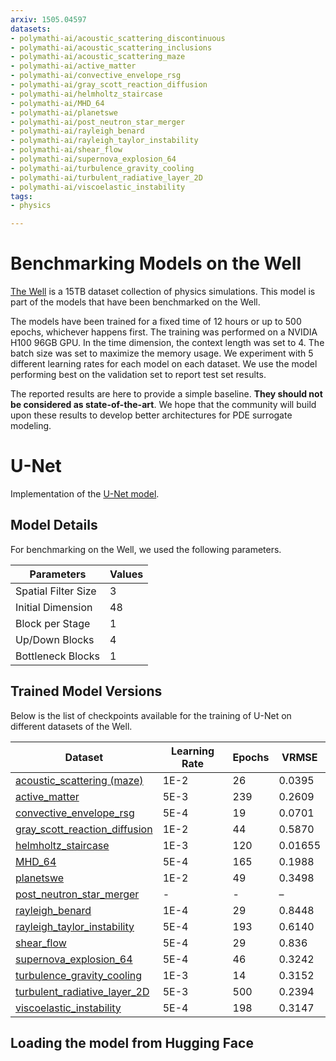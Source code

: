 ```yaml
---
arxiv: 1505.04597
datasets:
- polymathi-ai/acoustic_scattering_discontinuous
- polymathi-ai/acoustic_scattering_inclusions
- polymathi-ai/acoustic_scattering_maze
- polymathi-ai/active_matter
- polymathi-ai/convective_envelope_rsg
- polymathi-ai/gray_scott_reaction_diffusion
- polymathi-ai/helmholtz_staircase
- polymathi-ai/MHD_64
- polymathi-ai/planetswe
- polymathi-ai/post_neutron_star_merger
- polymathi-ai/rayleigh_benard
- polymathi-ai/rayleigh_taylor_instability
- polymathi-ai/shear_flow
- polymathi-ai/supernova_explosion_64
- polymathi-ai/turbulence_gravity_cooling
- polymathi-ai/turbulent_radiative_layer_2D
- polymathi-ai/viscoelastic_instability
tags:
- physics

---
```


# Benchmarking Models on the Well

[The Well](https://github.com/PolymathicAI/the_well) is a 15TB dataset collection of physics simulations. This model is part of the models that have been benchmarked on the Well.

The models have been trained for a fixed time of 12 hours or up to 500 epochs, whichever happens first. The training was performed on a NVIDIA H100 96GB GPU.
In the time dimension, the context length was set to 4. The batch size was set to maximize the memory usage. We experiment with 5 different learning rates for each model on each dataset.
We use the model performing best on the validation set to report test set results.

The reported results are here to provide a simple baseline. **They should not be considered as state-of-the-art**. We hope that the community will build upon these results to develop better architectures for PDE surrogate modeling.

# U-Net

Implementation of the [U-Net model](https://arxiv.org/abs/1505.04597).

## Model Details

For benchmarking on the Well, we used the following parameters.

| Parameters          | Values |
|---------------------|--------|
| Spatial Filter Size | 3      |
| Initial Dimension   | 48     |
| Block per Stage     | 1      |
| Up/Down Blocks      | 4      |
| Bottleneck Blocks   | 1      |

## Trained Model Versions

Below is the list of checkpoints available for the training of U-Net on different datasets of the Well.

| Dataset | Learning Rate | Epochs | VRMSE |
|---------|---------------|--------|-------|
| [acoustic_scattering (maze)](https://huggingface.co/polymathic-ai/UNET-acoustic_scattering) | 1E-2 | 26 | 0.0395 |
| [active_matter](https://huggingface.co/polymathic-ai/UNET-active_matter) | 5E-3 | 239 | 0.2609 |
| [convective_envelope_rsg](https://huggingface.co/polymathic-ai/UNET-convective_envelope_rsg) | 5E-4 | 19 | 0.0701 |
| [gray_scott_reaction_diffusion](https://huggingface.co/polymathic-ai/UNET-gray_scott_reaction_diffusion) | 1E-2 | 44 | 0.5870 |
| [helmholtz_staircase](https://huggingface.co/polymathic-ai/UNET-helmholtz_staircase) | 1E-3 | 120 | 0.01655 |
| [MHD_64](https://huggingface.co/polymathic-ai/UNET-MHD_64) | 5E-4 | 165 | 0.1988 |
| [planetswe](https://huggingface.co/polymathic-ai/UNET-planetswe) | 1E-2 | 49 | 0.3498 |
| [post_neutron_star_merger](https://huggingface.co/polymathic-ai/UNET-post_neutron_star_merger) | - | - | – |
| [rayleigh_benard](https://huggingface.co/polymathic-ai/UNET-rayleigh_benard) | 1E-4 | 29 | 0.8448 |
| [rayleigh_taylor_instability](https://huggingface.co/polymathic-ai/UNET-rayleigh_taylor_instability) | 5E-4 | 193 | 0.6140 |
| [shear_flow](https://huggingface.co/polymathic-ai/UNET-shear_flow) | 5E-4 | 29 | 0.836 |
| [supernova_explosion_64](https://huggingface.co/polymathic-ai/UNET-supernova_explosion_64) | 5E-4 | 46 | 0.3242 |
| [turbulence_gravity_cooling](https://huggingface.co/polymathic-ai/UNET-turbulence_gravity_cooling) | 1E-3 | 14 | 0.3152 |
| [turbulent_radiative_layer_2D](https://huggingface.co/polymathic-ai/UNET-turbulent_radiative_layer_2D) | 5E-3 | 500 | 0.2394 |
| [viscoelastic_instability](https://huggingface.co/polymathic-ai/UNET-viscoelastic_instability) | 5E-4 | 198 | 0.3147 |

## Loading the model from Hugging Face
